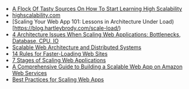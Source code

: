 * [A Flock Of Tasty Sources On How To Start Learning High Scalability](http://highscalability.com/blog/2014/11/24/a-flock-of-tasty-sources-on-how-to-start-learning-high-scala.html)
* [highscalability.com](http://highscalability.com/)
* [Scaling Your Web App 101: Lessons in Architecture Under Load)[https://blog.hartleybrody.com/scale-load/)
* [4 Architecture Issues When Scaling Web Applications: Bottlenecks, Database, CPU, IO](
http://highscalability.com/blog/2014/5/12/4-architecture-issues-when-scaling-web-applications-bottlene.html)
* [Scalable Web Architecture and Distributed Systems](http://www.aosabook.org/en/distsys.html)
* [14 Rules for Faster-Loading Web Sites](http://stevesouders.com/hpws/rules.php)
* [7 Stages of Scaling Web Applications](http://www.slideshare.net/davemitz/7-stages-of-scaling-web-applications/)
* [A Comprehensive Guide to Building a Scalable Web App on Amazon Web Services](https://www.airpair.com/aws/posts/building-a-scalable-web-app-on-amazon-web-services-p1)
* [Best Practices for Scaling Web Apps](https://www.youtube.com/watch?v=tQ2V9QSv48M)
